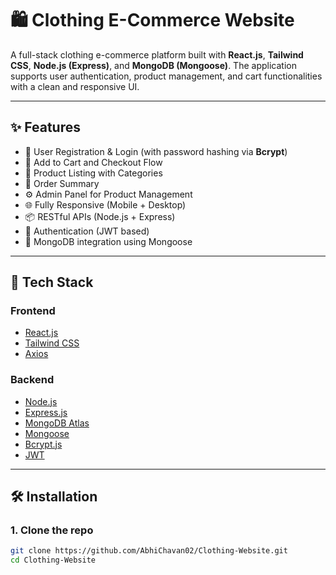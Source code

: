 # 🛍️ Clothing E-Commerce Website

A full-stack clothing e-commerce platform built with **React.js**, **Tailwind CSS**, **Node.js (Express)**, and **MongoDB (Mongoose)**. The application supports user authentication, product management, and cart functionalities with a clean and responsive UI.

---

## ✨ Features

- 🔐 User Registration & Login (with password hashing via **Bcrypt**)
- 🛒 Add to Cart and Checkout Flow
- 👕 Product Listing with Categories
- 🧾 Order Summary
- ⚙️ Admin Panel for Product Management
- 🌐 Fully Responsive (Mobile + Desktop)
- 📦 RESTful APIs (Node.js + Express)
- 🔐 Authentication (JWT based)
- 🧩 MongoDB integration using Mongoose

---



## 🚀 Tech Stack

### Frontend
- [React.js](https://reactjs.org/)
- [Tailwind CSS](https://tailwindcss.com/)
- [Axios](https://axios-http.com/)

### Backend
- [Node.js](https://nodejs.org/)
- [Express.js](https://expressjs.com/)
- [MongoDB Atlas](https://www.mongodb.com/cloud/atlas)
- [Mongoose](https://mongoosejs.com/)
- [Bcrypt.js](https://github.com/kelektiv/node.bcrypt.js)
- [JWT](https://jwt.io/)

---

## 🛠️ Installation

### 1. Clone the repo

```bash
git clone https://github.com/AbhiChavan02/Clothing-Website.git
cd Clothing-Website
